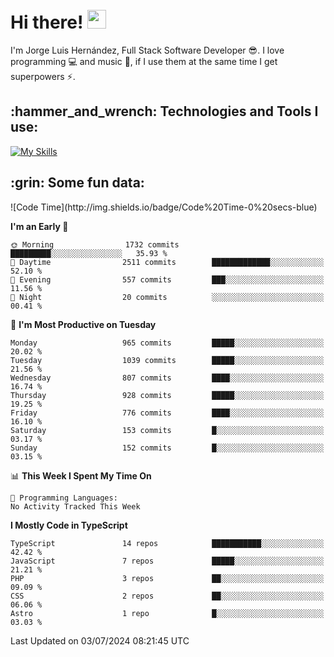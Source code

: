 <h1 align="left">
 <abc>
  <br>Hi there! <img src="https://user-images.githubusercontent.com/42378118/110234147-e3259600-7f4e-11eb-95be-0c4047144dea.gif" width="30"><br>
 </abc>
</h1>

I'm Jorge Luis Hernández, Full Stack Software Developer :sunglasses:. I love programming :computer: and music :musical_score:, if I use them at the same time I get superpowers :zap:. 


<h2 align="left">:hammer_and_wrench: Technologies and Tools I use:</h2>

[![My Skills](https://skillicons.dev/icons?i=js,ts,html,css,py,vue,react,next,nest,postgres,mysql)](https://skillicons.dev)

<h2 align="left">:grin: Some fun data:</h2>
<!--START_SECTION:waka-->
![Code Time](http://img.shields.io/badge/Code%20Time-0%20secs-blue)

**I'm an Early 🐤** 

```text
🌞 Morning                1732 commits        █████████░░░░░░░░░░░░░░░░   35.93 % 
🌆 Daytime                2511 commits        █████████████░░░░░░░░░░░░   52.10 % 
🌃 Evening                557 commits         ███░░░░░░░░░░░░░░░░░░░░░░   11.56 % 
🌙 Night                  20 commits          ░░░░░░░░░░░░░░░░░░░░░░░░░   00.41 % 
```
📅 **I'm Most Productive on Tuesday** 

```text
Monday                   965 commits         █████░░░░░░░░░░░░░░░░░░░░   20.02 % 
Tuesday                  1039 commits        █████░░░░░░░░░░░░░░░░░░░░   21.56 % 
Wednesday                807 commits         ████░░░░░░░░░░░░░░░░░░░░░   16.74 % 
Thursday                 928 commits         █████░░░░░░░░░░░░░░░░░░░░   19.25 % 
Friday                   776 commits         ████░░░░░░░░░░░░░░░░░░░░░   16.10 % 
Saturday                 153 commits         █░░░░░░░░░░░░░░░░░░░░░░░░   03.17 % 
Sunday                   152 commits         █░░░░░░░░░░░░░░░░░░░░░░░░   03.15 % 
```


📊 **This Week I Spent My Time On** 

```text
💬 Programming Languages: 
No Activity Tracked This Week
```

**I Mostly Code in TypeScript** 

```text
TypeScript               14 repos            ███████████░░░░░░░░░░░░░░   42.42 % 
JavaScript               7 repos             █████░░░░░░░░░░░░░░░░░░░░   21.21 % 
PHP                      3 repos             ██░░░░░░░░░░░░░░░░░░░░░░░   09.09 % 
CSS                      2 repos             ██░░░░░░░░░░░░░░░░░░░░░░░   06.06 % 
Astro                    1 repo              █░░░░░░░░░░░░░░░░░░░░░░░░   03.03 % 
```




 Last Updated on 03/07/2024 08:21:45 UTC
<!--END_SECTION:waka-->
